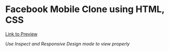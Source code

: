 # Facebook Mobile Clone using HTML, CSS

[Link to Preview](targetURL "https://tahmidrzishan.github.io/fbdummy/")

_Use Inspect and Responsive Design mode to view properly_
